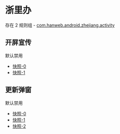 # 浙里办

存在 2 规则组 - [com.hanweb.android.zhejiang.activity](/src/apps/com.hanweb.android.zhejiang.activity.ts)

## 开屏宣传

默认禁用

- [快照-0](https://i.gkd.li/import/12913138)
- [快照-1](https://i.gkd.li/import/13530315)

## 更新弹窗

默认禁用

- [快照-0](https://i.gkd.li/import/13402048)
- [快照-1](https://i.gkd.li/import/13520598)
- [快照-2](https://i.gkd.li/import/13521059)
